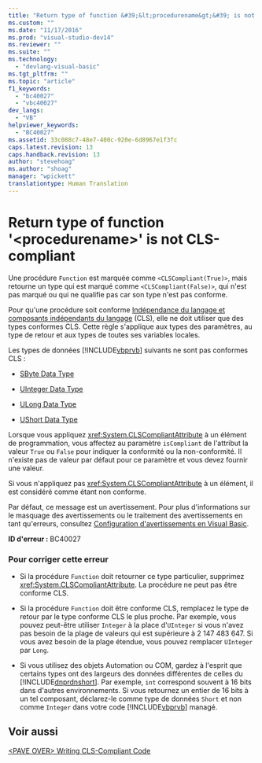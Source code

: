 ```yaml
---
title: "Return type of function &#39;&lt;procedurename&gt;&#39; is not CLS-compliant | Microsoft Docs"
ms.custom: ""
ms.date: "11/17/2016"
ms.prod: "visual-studio-dev14"
ms.reviewer: ""
ms.suite: ""
ms.technology: 
  - "devlang-visual-basic"
ms.tgt_pltfrm: ""
ms.topic: "article"
f1_keywords: 
  - "bc40027"
  - "vbc40027"
dev_langs: 
  - "VB"
helpviewer_keywords: 
  - "BC40027"
ms.assetid: 33c088c7-48e7-400c-920e-6d8967e1f3fc
caps.latest.revision: 13
caps.handback.revision: 13
author: "stevehoag"
ms.author: "shoag"
manager: "wpickett"
translationtype: Human Translation
---
```

# Return type of function &#39;&lt;procedurename&gt;&#39; is not CLS-compliant
Une procédure `Function` est marquée comme `<CLSCompliant(True)>`, mais retourne un type qui est marqué comme `<CLSCompliant(False)>`, qui n'est pas marqué ou qui ne qualifie pas car son type n'est pas conforme.  
  
 Pour qu'une procédure soit conforme [Indépendance du langage et composants indépendants du langage](../Topic/Language%20Independence%20and%20Language-Independent%20Components.md) \(CLS\), elle ne doit utiliser que des types conformes CLS.  Cette règle s'applique aux types des paramètres, au type de retour et aux types de toutes ses variables locales.  
  
 Les types de données [!INCLUDE[vbprvb](../../../csharp/programming-guide/concepts/linq/includes/vbprvb_md.md)] suivants ne sont pas conformes CLS :  
  
-   [SByte Data Type](../../../visual-basic/language-reference/data-types/sbyte-data-type.md)  
  
-   [UInteger Data Type](../../../visual-basic/language-reference/data-types/uinteger-data-type.md)  
  
-   [ULong Data Type](../../../visual-basic/language-reference/data-types/ulong-data-type.md)  
  
-   [UShort Data Type](../../../visual-basic/language-reference/data-types/ushort-data-type.md)  
  
 Lorsque vous appliquez <xref:System.CLSCompliantAttribute> à un élément de programmation, vous affectez au paramètre `isCompliant` de l'attribut la valeur `True` ou `False` pour indiquer la conformité ou la non\-conformité.  Il n'existe pas de valeur par défaut pour ce paramètre et vous devez fournir une valeur.  
  
 Si vous n'appliquez pas <xref:System.CLSCompliantAttribute> à un élément, il est considéré comme étant non conforme.  
  
 Par défaut, ce message est un avertissement.  Pour plus d'informations sur le masquage des avertissements ou le traitement des avertissements en tant qu'erreurs, consultez [Configuration d'avertissements en Visual Basic](/visual-studio/ide/configuring-warnings-in-visual-basic).  
  
 **ID d'erreur :** BC40027  
  
### Pour corriger cette erreur  
  
-   Si la procédure `Function` doit retourner ce type particulier, supprimez <xref:System.CLSCompliantAttribute>.  La procédure ne peut pas être conforme CLS.  
  
-   Si la procédure `Function` doit être conforme CLS, remplacez le type de retour par le type conforme CLS le plus proche.  Par exemple, vous pouvez peut\-être utiliser `Integer` à la place d'`UInteger` si vous n'avez pas besoin de la plage de valeurs qui est supérieure à 2 147 483 647.  Si vous avez besoin de la plage étendue, vous pouvez remplacer `UInteger` par `Long`.  
  
-   Si vous utilisez des objets Automation ou COM, gardez à l'esprit que certains types ont des largeurs des données différentes de celles du [!INCLUDE[dnprdnshort](../../../csharp/getting-started/includes/dnprdnshort_md.md)].  Par exemple, `int` correspond souvent à 16 bits dans d'autres environnements.  Si vous retournez un entier de 16 bits à un tel composant, déclarez\-le comme type de données `Short` et non comme `Integer` dans votre code [!INCLUDE[vbprvb](../../../csharp/programming-guide/concepts/linq/includes/vbprvb_md.md)] managé.  
  
## Voir aussi  
 [\<PAVE OVER\> Writing CLS\-Compliant Code](http://msdn.microsoft.com/fr-fr/4c705105-69a2-4e5e-b24e-0633bc32c7f3)